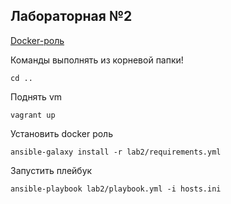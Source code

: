 ## Лабораторная №2

[Docker-роль](https://gitlab.com/yeklalex-k/ansible-roles/ansible-role-docker)

Команды выполнять из корневой папки!

```
cd ..
```

Поднять vm
```
vagrant up
```
Установить docker роль

```
ansible-galaxy install -r lab2/requirements.yml
```

Запустить плейбук

```
ansible-playbook lab2/playbook.yml -i hosts.ini   
```